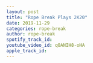 ```yaml
---
layout: post
title: "Rope Break Plays 2K20"
date: 2019-11-29
categories: rope-break
author: rope-break
spotify_track_id: 
youtube_video_id: qOANIH8-oHA
apple_track_id: 
---
```

